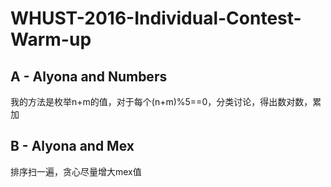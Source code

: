 # WHUST-2016-Individual-Contest-Warm-up

## A - Alyona and Numbers
我的方法是枚举n+m的值，对于每个(n+m)%5==0，分类讨论，得出数对数，累加

## B - Alyona and Mex
排序扫一遍，贪心尽量增大mex值


